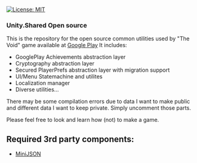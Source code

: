 [![License: MIT](https://img.shields.io/badge/License-MIT-yellow.svg)](https://opensource.org/licenses/MIT)
### Unity.Shared Open source

This is the repository for the open source common utilities used by "The Void" game available at [Google Play](https://play.google.com/store/apps/details?id=com.sphericalbrain.thevoid)
It includes: 
- GooglePlay Achievements abstraction layer
- Cryptography abstraction layer
- Secured PlayerPrefs abstraction layer with migration support
- UI/Menu Statemachine and utilites
- Localization manager
- Diverse utilities...

There may be some compilation errors due to data I want to make public and different data I want to keep private. Simply uncomment those parts. 

Please feel free to look and learn how (not) to make a game.

## Required 3rd party components:
- [MiniJSON](https://gist.github.com/darktable/1411710)